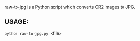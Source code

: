 raw-to-jpg is a Python script which converts CR2 images to JPG. 

## USAGE:
`python raw-to-jpg.py `<file`>`
